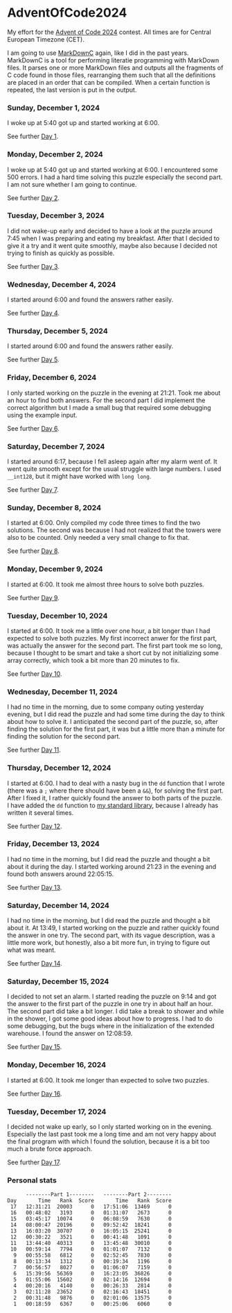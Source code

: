 # AdventOfCode2024

My effort for the [Advent of Code 2024](https://adventofcode.com/2024) contest.
All times are for Central European Timezone (CET).

I am going to use [MarkDownC](https://github.com/FransFaase/IParse/?tab=readme-ov-file#markdownc)
again, like I did in the past years. MarkDownC is a tool for
performing literatie programming with MarkDown files. It parses one
or more MarkDown files and outputs all the fragments of C code found
in those files, rearranging them such that all the definitions are placed
in an order that can be compiled. When a certain function is repeated,
the last version is put in the output.

### Sunday, December 1, 2024

I woke up at 5:40 got up and started working at 6:00.

See further [Day 1](Day01.md).

### Monday, December 2, 2024

I woke up at 5:40 got up and started working at 6:00.
I encountered some 500 errors. I had a hard time solving this
puzzle especially the second part. I am not sure whether I am
going to continue.

See further [Day 2](Day02.md).

### Tuesday, December 3, 2024

I did not wake-up early and decided to have a look at the
puzzle around 7:45 when I was preparing and eating my breakfast.
After that I decided to give it a try and it went quite
smoothly, maybe also because I decided not trying to finish
as quickly as possible.

See further [Day 3](Day03.md).

### Wednesday, December 4, 2024

I started around 6:00 and found the answers rather easily.

See further [Day 4](Day04.md).

### Thursday, December 5, 2024

I started around 6:00 and found the answers rather easily.

See further [Day 5](Day05.md).

### Friday, December 6, 2024

I only started working on the puzzle in the evening at 21:21.
Took me about an hour to find both answers. For the second
part I did implement the correct algorithm but I made a small
bug that required some debugging using the example input.

See further [Day 6](Day06.md).

### Saturday, December 7, 2024

I started around 6:17, because I fell asleep again after
my alarm went of. It went quite smooth except for the usual
struggle with large numbers. I used `__int128`, but it might
have worked with `long long`.

See further [Day 7](Day07.md).

### Sunday, December 8, 2024

I started at 6:00. Only compiled my code three times to find
the two solutions. The second was because I had not realized
that the towers were also to be counted. Only needed a very
small change to fix that.

See further [Day 8](Day08.md).

### Monday, December 9, 2024

I started at 6:00. It took me almost three hours to solve
both puzzles.

See further [Day 9](Day09.md).

### Tuesday, December 10, 2024

I started at 6:00. It took me a little over one hour, a bit
longer than I had expected to solve both puzzles. My first
incorrect anwer for the first part, was actually the answer
for the second part. The first part took me so long, because
I thought to be smart and take a short cut by not initializing
some array correctly, which took a bit more than 20 minutes
to fix.

See further [Day 10](Day10.md).

### Wednesday, December 11, 2024

I had no time in the morning, due to some company outing
yesterday evening, but I did read the puzzle and had some
time during the day to think about how to solve it. I anticipated
the second part of the puzzle, so, after finding the solution
for the first part, it was but a little more than a minute
for finding the solution for the second part.

See further [Day 11](Day11.md).

### Thursday, December 12, 2024

I started at 6:00. I had to deal with a nasty bug in the
`dd` function that I wrote (there was a `;` where there
should have been a `&&`), for solving the first part.
After I fixed it, I rather quickly found the answer to
both parts of the puzzle. I have added the `dd` function
to [my standard library](Std.md), because I already has
written it several times.

See further [Day 12](Day12.md).

### Friday, December 13, 2024

I had no time in the morning, but I did read the puzzle
and thought a bit about it during the day. I started
working around 21:23 in the evening and found both answers
around 22:05:15.

See further [Day 13](Day13.md).

### Saturday, December 14, 2024

I had no time in the morning, but I did read the puzzle
and thought a bit about it. At 13:49, I started working
on the puzzle and rather quickly found the answer in one
try. The second part, with its vague description, was a
little more work, but honestly, also a bit more fun, in
trying to figure out what was meant.

See further [Day 14](Day14.md).

### Saturday, December 15, 2024

I decided to not set an alarm. I started reading the puzzle
on 9:14 and got the answer to the first part of the puzzle
in one try in about half an hour. The second part did take
a bit longer. I did take a break to shower and while in the
shower, I got some good ideas about how to progress. I had
to do some debugging, but the bugs where in the initialization
of the extended warehouse. I found the answer on 12:08:59.

See further [Day 15](Day15.md).

### Monday, December 16, 2024

I started at 6:00. It took me longer than expected to solve
two puzzles.

See further [Day 16](Day16.md).

### Tuesday, December 17, 2024

I decided not wake up early, so I only started working on
in the evening. Especially the last past took me a long
time and am not very happy about the final program with which
I found the solution, because it is a bit too much a brute force
approach.

See further [Day 17](Day17.md).

### Personal stats

```
      --------Part 1--------   --------Part 2--------
Day       Time   Rank  Score       Time   Rank  Score
 17   12:31:21  20003      0   17:51:06  13469      0
 16   00:48:02   3193      0   01:31:07   2673      0
 15   03:45:17  10074      0   06:08:59   7630      0
 14   08:00:47  20196      0   09:52:42  18241      0
 13   16:03:20  30707      0   16:05:15  25241      0
 12   00:30:22   3521      0   00:41:48   1091      0
 11   13:44:40  40313      0   13:45:48  30010      0
 10   00:59:14   7794      0   01:01:07   7132      0
  9   00:55:58   6812      0   02:52:45   7830      0
  8   00:13:34   1312      0   00:19:34   1196      0
  7   00:56:57   8027      0   01:06:07   7159      0
  6   15:39:56  56369      0   16:23:05  36826      0
  5   01:55:06  15602      0   02:14:16  12694      0
  4   00:20:16   4140      0   00:26:33   2814      0
  3   02:11:28  23652      0   02:16:43  18451      0
  2   00:31:48   9876      0   02:01:06  13575      0
  1   00:18:59   6367      0   00:25:06   6060      0
```

